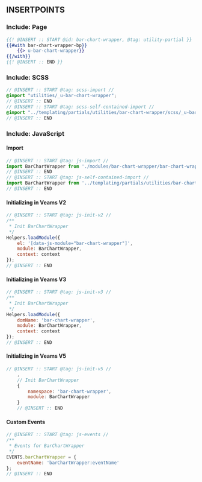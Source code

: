 
## INSERTPOINTS

### Include: Page

``` hbs
{{! @INSERT :: START @id: bar-chart-wrapper, @tag: utility-partial }}
{{#with bar-chart-wrapper-bp}}
	{{> u-bar-chart-wrapper}}
{{/with}}
{{! @INSERT :: END }}
```

### Include: SCSS

``` scss
// @INSERT :: START @tag: scss-import //
@import "utilities/_u-bar-chart-wrapper";
// @INSERT :: END
// @INSERT :: START @tag: scss-self-contained-import //
@import "../templating/partials/utilities/bar-chart-wrapper/scss/_u-bar-chart-wrapper";
// @INSERT :: END
```

### Include: JavaScript

#### Import
``` js
// @INSERT :: START @tag: js-import //
import BarChartWrapper from './modules/bar-chart-wrapper/bar-chart-wrapper';
// @INSERT :: END
// @INSERT :: START @tag: js-self-contained-import //
import BarChartWrapper from '../templating/partials/utilities/bar-chart-wrapper/js/bar-chart-wrapper';
// @INSERT :: END
```

#### Initializing in Veams V2
``` js
// @INSERT :: START @tag: js-init-v2 //
/**
 * Init BarChartWrapper
 */
Helpers.loadModule({
	el: '[data-js-module="bar-chart-wrapper"]',
	module: BarChartWrapper,
	context: context
});
// @INSERT :: END
```

#### Initializing in Veams V3
``` js
// @INSERT :: START @tag: js-init-v3 //
/**
 * Init BarChartWrapper
 */
Helpers.loadModule({
	domName: 'bar-chart-wrapper',
	module: BarChartWrapper,
	context: context
});
// @INSERT :: END
```

#### Initializing in Veams V5
``` js
// @INSERT :: START @tag: js-init-v5 //
	,
	// Init BarChartWrapper
	{
		namespace: 'bar-chart-wrapper',
		module: BarChartWrapper
	}
	// @INSERT :: END
```

#### Custom Events
``` js
// @INSERT :: START @tag: js-events //
/**
 * Events for BarChartWrapper
 */
EVENTS.barChartWrapper = {
	eventName: 'barChartWrapper:eventName'
};
// @INSERT :: END
```
